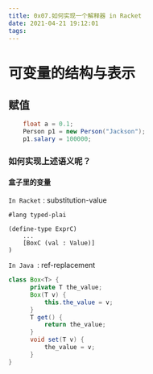 ```yaml
---
title: 0x07.如何实现一个解释器 in Racket
date: 2021-04-21 19:12:01
tags:
---
```

# 可变量的结构与表示

## 赋值
```Java
    float a = 0.1;
    Person p1 = new Person("Jackson");
    p1.salary = 100000;
```

### 如何实现上述语义呢？

#### 盒子里的变量

`In Racket` : substitution-value
```Racket
#lang typed-plai 

(define-type ExprC)
    ...
    [BoxC (val : Value)]
)
```

`In Java `: ref-replacement
``` Java
class Box<T> {
      private T the_value;
      Box(T v) {
          this.the_value = v;
      }
      T get() {
          return the_value;
      }
      void set(T v) {
          the_value = v;
      }
}
```

